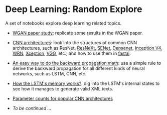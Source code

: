 # Deep Learning: Random Explore

A set of notebooks explore deep learning related topics. 

* [WGAN paper study](wgan/wgan.ipynb): replicate some results in the WGAN paper. 

* [CNN architectures](CNN_archs/cnn_archs.ipynb): look into the structures of common CNN architectures, such as ResNet, [ResNeXt](https://arxiv.org/abs/1611.05431), [SENet](https://arxiv.org/pdf/1709.01507.pdf), [Densenet](https://arxiv.org/pdf/1608.06993.pdf), [Inception V4](https://arxiv.org/pdf/1602.07261.pdf), [WRN](https://arxiv.org/pdf/1605.07146.pdf), [Xception](https://arxiv.org/pdf/1610.02357.pdf), [VGG](https://arxiv.org/pdf/1409.1556.pdf), etc., and how to use them in [fastai](https://docs.fast.ai/).

* [An easy way to do the backward propagation math](backward_propagation_for_all/README.md): use a simple rule to derive the backward propagation for all different kinds of neural networks, such as LSTM, CNN, etc. 

* [How the LSTM's memory works?](LSTM_memory_cells/README.md): dig into the LSTM's internal states to see how it manages to generate valid XML texts. 

* [Parameter counts for popular CNN architectures](CNN_archs_param_counts/README.md)

* _To be continued ..._
